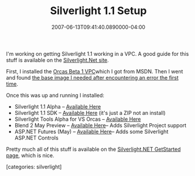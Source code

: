 ﻿---
title: Silverlight 1.1 Setup
date: "2007-06-13T09:41:40.0890000-04:00"
description: I'm working on getting Silverlight 1.1 working in a VPC. A good
featuredImage: img/silverlight-1-1-setup-featured.png
---

I'm working on getting Silverlight 1.1 working in a VPC. A good guide for this stuff is available on the [Silverlight.Net site](http://silverlight.net/GetStarted).

First, I installed the [Orcas Beta 1 VPC](http://www.microsoft.com/downloads/details.aspx?FamilyId=36B6609E-6F3D-40F4-8C7D-AD111679D8DC&displaylang=en#Instructions)which I got from MSDN. Then I went and found [the base image I needed after encountering an error the first time](http://aspadvice.com/blogs/ssmith/archive/2007/06/13/Orcas-VPC-TimeBombedBase-Missing.aspx).

Once this was up and running I installed:

* Silverlight 1.1 Alpha – [Available Here](http://go.microsoft.com/fwlink/?LinkID=88986&clcid=0x409)
* Silverlight 1.1 SDK – [Available Here](http://go.microsoft.com/fwlink/?LinkID=89145&clcid=0x409) (it's just a ZIP not an install)
* Silverlight Tools Alpha for VS Orcas – [Available Here](http://go.microsoft.com/fwlink/?LinkID=89149&clcid=0x409)
* Blend 2 May Preview – [Available Here](http://go.microsoft.com/fwlink/?LinkID=79076&clcid=0x409)– Adds Silverlight Project support
* ASP.NET Futures (May) – [Available Here](http://go.microsoft.com/fwlink/?LinkID=89147&clcid=0x409)– Adds some Silverlight ASP.NET Controls

Pretty much all of this stuff is available on the [Silverlight.NET GetStarted page](http://silverlight.net/GetStarted), which is nice.

\[categories: silverlight]

